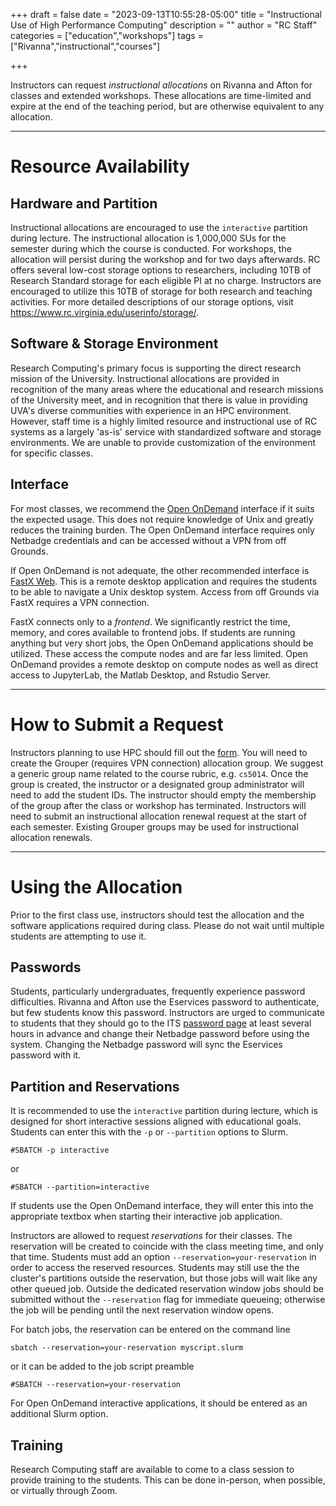 +++
draft = false
date = "2023-09-13T10:55:28-05:00"
title = "Instructional Use of High Performance Computing"
description = ""
author = "RC Staff"
categories = ["education","workshops"]
tags = ["Rivanna","instructional","courses"]

+++

Instructors can request _instructional allocations_ on Rivanna and Afton for classes and extended workshops.  These allocations are time-limited and expire at the end of the teaching period, but are otherwise equivalent to any allocation.

- - -

# Resource Availability

## Hardware and Partition

Instructional allocations are encouraged to use the `interactive` partition during lecture.  The instructional allocation is 1,000,000 SUs for the semester during which the course is conducted.  For workshops, the allocation will persist during the workshop and for two days afterwards. RC offers several low-cost storage options to researchers, including 10TB of Research Standard storage for each eligible PI at no charge. Instructors are encouraged to utilize this 10TB of storage for both research and teaching activities. For more detailed descriptions of our storage options, visit https://www.rc.virginia.edu/userinfo/storage/. 

## Software & Storage Environment

Research Computing's primary focus is supporting the direct research mission of the University. Instructional allocations are provided in recognition of the many areas where the educational and research missions of the University meet, and in recognition that there is value in providing UVA's diverse communities with experience in an HPC environment. However, staff time is a highly limited resource and instructional use of RC systems as a largely 'as-is' service with standardized software and storage environments. We are unable to provide customization of the environment for specific classes.

## Interface

For most classes, we recommend the [Open OnDemand](/userinfo/hpc/ood) interface if it suits the expected usage.  This does not require knowledge of Unix and greatly reduces the training burden.  The Open OnDemand interface requires only Netbadge credentials and can be accessed without a VPN from off Grounds.

If Open OnDemand is not adequate, the other recommended interface is [FastX Web](/userinfo/hpc/logintools/fastx/).  This is a remote desktop application and requires the students to be able to navigate a Unix desktop system.  Access from off Grounds via FastX requires a VPN connection.

FastX connects only to a *frontend*.  We significantly restrict the time, memory, and cores available to frontend jobs.  If students are running anything but very short jobs, the Open OnDemand applications should be utilized.  These access the compute nodes and are far less limited.  Open OnDemand provides a remote desktop on compute nodes as well as direct access to JupyterLab, the Matlab Desktop, and Rstudio Server.

- - -

# How to Submit a Request

Instructors planning to use HPC should fill out the [form](https://www.rc.virginia.edu/form/allocation-instructional).  You will need to create the Grouper (requires VPN connection) allocation group.  We suggest a generic group name related to the course rubric, e.g. `cs5014`.  Once the group is created, the instructor or a designated group administrator will need to add the student IDs.  The instructor should empty the membership of the group after the class or workshop has terminated. Instructors will need to submit an instructional allocation renewal request at the start of each semester. Existing Grouper groups may be used for instructional allocation renewals.

- - -

# Using the Allocation

Prior to the first class use, instructors should test the allocation and the software applications required during class.  Please do not wait until multiple students are attempting to use it.  

## Passwords
Students, particularly undergraduates, frequently experience password difficulties.  Rivanna and Afton use the Eservices password to authenticate, but few students know this password.  Instructors are urged to communicate to students that they should go to the ITS [password page](https://virginia.service-now.com/its?id=itsweb_services&category_id=869613f3db9fc7c0f032f1f51d9619ce) at least several hours in advance and change their Netbadge password before using the system.  Changing the Netbadge password will sync the Eservices password with it.

## Partition and Reservations

It is recommended to use the `interactive` partition during lecture, which is designed for short interactive sessions aligned with educational goals.  Students can enter this with the `-p` or `--partition` options to Slurm.
```
#SBATCH -p interactive
```
or
```
#SBATCH --partition=interactive
```
If students use the Open OnDemand interface, they will enter this into the appropriate textbox when starting their interactive job application.

Instructors are allowed to request *reservations* for their classes.  The reservation will be created to coincide with the class meeting time, and only that time.  Students must add an option `--reservation=your-reservation` in order to access the reserved resources.  Students may still use the the cluster's partitions outside the reservation, but those jobs will wait like any other queued job. Outside the dedicated reservation window jobs should be submitted without the `--reservation` flag for immediate queueing; otherwise the job will be pending until the next reservation window opens.

For batch jobs, the reservation can be entered on the command line
```
sbatch --reservation=your-reservation myscript.slurm
```
or it can be added to the job script preamble
```
#SBATCH --reservation=your-reservation
```
For Open OnDemand interactive applications, it should be entered as an additional Slurm option.

## Training
Research Computing staff are available to come to a class session to provide training to the students.  This can be done in-person, when possible, or virtually through Zoom.  
